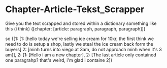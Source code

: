 # Chapter-Article-Tekst_Scrapper
Give you the text scrapped and stored within a dictionary
something like this (i think)
{[chapter: [article: paragraph, paragraph, paragraph]]}

so
{[1: [1: [hello today we're selling ice cream for 10kr, the first think we need to do is setup a shop, lastly we steal the ice cream back form the buyers]
      2: [minh turns into viego at 3am, do not approach minh when it's 3 am]],
  2: [1: [Hello i am a new chapter],
      2: [The last article only contained one paragrahp? that's weird, i'm glad i containe 2]}
